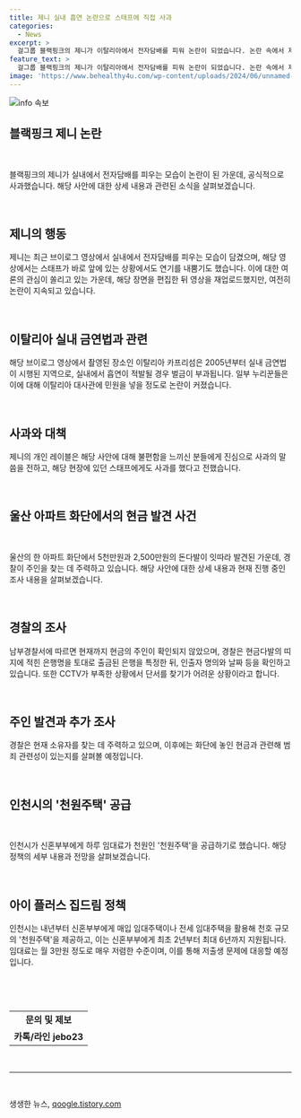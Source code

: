 ```yaml
---
title: 제니 실내 흡연 논란으로 스태프에 직접 사과
categories:
  - News
excerpt: >
  걸그룹 블랙핑크의 제니가 이탈리아에서 전자담배를 피워 논란이 되었습니다. 논란 속에서 제니의 브이로그 영상과 이탈리아의 실내 금연법 등이 관심을 끌고 있습니다. 또한, 울산에서 5천만원과 2,500만원의 돈다발이 발견되어 경찰이 주인을 찾고 있으며, 인천시에서는 신혼부부에게 천원주택을 제공하는 아이 플러스 집드림 정책을 발표했습니다. (150자)
feature_text: >
  걸그룹 블랙핑크의 제니가 이탈리아에서 전자담배를 피워 논란이 되었습니다. 논란 속에서 제니의 브이로그 영상과 이탈리아의 실내 금연법 등이 관심을 끌고 있습니다. 또한, 울산에서 5천만원과 2,500만원의 돈다발이 발견되어 경찰이 주인을 찾고 있으며, 인천시에서는 신혼부부에게 천원주택을 제공하는 아이 플러스 집드림 정책을 발표했습니다. (150자)
image: 'https://www.behealthy4u.com/wp-content/uploads/2024/06/unnamed-file.png'
---
```


<p><img src="https://www.behealthy4u.com/wp-content/uploads/2024/06/unnamed-file.png" alt="info 속보" /></p>

<h2 data-ke-size="size32">블랙핑크 제니 논란</h2>

<p data-ke-size="size16">&nbsp;</p>

<p data-ke-size="size16">블랙핑크의 제니가 실내에서 전자담배를 피우는 모습이 논란이 된 가운데, 공식적으로 사과했습니다. 해당 사안에 대한 상세 내용과 관련된 소식을 살펴보겠습니다.</p>

<p data-ke-size="size16">&nbsp;</p>

<h2 data-ke-size="size26">제니의 행동</h2>

<p data-ke-size="size16">제니는 최근 브이로그 영상에서 실내에서 전자담배를 피우는 모습이 담겼으며, 해당 영상에서는 스태프가 바로 앞에 있는 상황에서도 연기를 내뿜기도 했습니다. 이에 대한 여론의 관심이 쏠리고 있는 가운데, 해당 장면을 편집한 뒤 영상을 재업로드했지만, 여전히 논란이 지속되고 있습니다.</p>

<p data-ke-size="size16">&nbsp;</p>

<h2 data-ke-size="size26">이탈리아 실내 금연법과 관련</h2>

<p data-ke-size="size16">해당 브이로그 영상에서 촬영된 장소인 이탈리아 카프리섬은 2005년부터 실내 금연법이 시행된 지역으로, 실내에서 흡연이 적발될 경우 벌금이 부과됩니다. 일부 누리꾼들은 이에 대해 이탈리아 대사관에 민원을 넣을 정도로 논란이 커졌습니다.</p>

<p data-ke-size="size16">&nbsp;</p>

<h2 data-ke-size="size26">사과와 대책</h2>

<p data-ke-size="size16">제니의 개인 레이블은 해당 사안에 대해 불편함을 느끼신 분들에게 진심으로 사과의 말씀을 전하고, 해당 현장에 있던 스태프에게도 사과를 했다고 전했습니다.</p>

<p data-ke-size="size16">&nbsp;</p>

<h2 data-ke-size="size32">울산 아파트 화단에서의 현금 발견 사건</h2>

<p data-ke-size="size16">&nbsp;</p>

<p data-ke-size="size16">울산의 한 아파트 화단에서 5천만원과 2,500만원의 돈다발이 잇따라 발견된 가운데, 경찰이 주인을 찾는 데 주력하고 있습니다. 해당 사안에 대한 상세 내용과 현재 진행 중인 조사 내용을 살펴보겠습니다.</p>

<p data-ke-size="size16">&nbsp;</p>

<h2 data-ke-size="size26">경찰의 조사</h2>

<p data-ke-size="size16">남부경찰서에 따르면 현재까지 현금의 주인이 확인되지 않았으며, 경찰은 현금다발의 띠지에 적힌 은행명을 토대로 출금된 은행을 특정한 뒤, 인출자 명의와 날짜 등을 확인하고 있습니다. 또한 CCTV가 부족한 상황에서 단서를 찾기가 어려운 상황이라고 합니다.</p>

<p data-ke-size="size16">&nbsp;</p>

<h2 data-ke-size="size26">주인 발견과 추가 조사</h2>

<p data-ke-size="size16">경찰은 현재 소유자를 찾는 데 주력하고 있으며, 이후에는 화단에 놓인 현금과 관련해 범죄 관련성이 있는지를 살펴볼 예정입니다.</p>

<p data-ke-size="size16">&nbsp;</p>

<h2 data-ke-size="size32">인천시의 '천원주택' 공급</h2>

<p data-ke-size="size16">&nbsp;</p>

<p data-ke-size="size16">인천시가 신혼부부에게 하루 임대료가 천원인 '천원주택'을 공급하기로 했습니다. 해당 정책의 세부 내용과 전망을 살펴보겠습니다.</p>

<p data-ke-size="size16">&nbsp;</p>

<h2 data-ke-size="size26">아이 플러스 집드림 정책</h2>

<p data-ke-size="size16">인천시는 내년부터 신혼부부에게 매입 임대주택이나 전세 임대주택을 활용해 천호 규모의 '천원주택'을 제공하고, 이는 신혼부부에게 최초 2년부터 최대 6년까지 지원됩니다. 임대료는 월 3만원 정도로 매우 저렴한 수준이며, 이를 통해 저출생 문제에 대응할 예정입니다.</p>

<p data-ke-size="size16">&nbsp;</p>

<p data-ke-size="size16">&nbsp;</p>

<table>
    <tbody>
        <tr>
            <td style="text-align: center; height: 17px;"><b>문의 및 제보</b></td>
        </tr>
        <tr>
            <td style="text-align: center; height: 17px;"><b>카톡/라인 jebo23</b></td>
        </tr>
    </tbody>
</table>

<p data-ke-size="size16">&nbsp;</p>

<hr>

<p data-ke-size="size16">&nbsp;</p>
생생한 뉴스, <a href="https://qoogle.tistory.com" rel="dofollow">qoogle.tistory.com</a>


